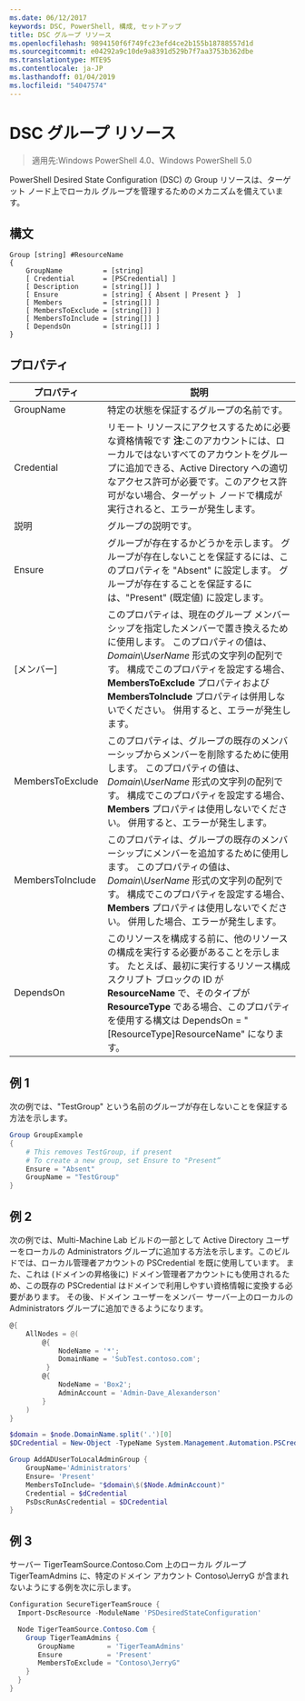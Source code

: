 ```yaml
---
ms.date: 06/12/2017
keywords: DSC, PowerShell, 構成, セットアップ
title: DSC グループ リソース
ms.openlocfilehash: 9894150f6f749fc23efd4ce2b155b18788557d1d
ms.sourcegitcommit: e04292a9c10de9a8391d529b7f7aa3753b362dbe
ms.translationtype: MTE95
ms.contentlocale: ja-JP
ms.lasthandoff: 01/04/2019
ms.locfileid: "54047574"
---
```

# <a name="dsc-group-resource"></a>DSC グループ リソース

> 適用先:Windows PowerShell 4.0、Windows PowerShell 5.0

PowerShell Desired State Configuration (DSC) の Group リソースは、ターゲット ノード上でローカル グループを管理するためのメカニズムを備えています。

## <a name="syntax"></a>構文

```
Group [string] #ResourceName
{
    GroupName          = [string]
    [ Credential       = [PSCredential] ]
    [ Description      = [string[]] ]
    [ Ensure           = [string] { Absent | Present }  ]
    [ Members          = [string[]] ]
    [ MembersToExclude = [string[]] ]
    [ MembersToInclude = [string[]] ]
    [ DependsOn        = [string[]] ]
}
```

## <a name="properties"></a>プロパティ

|  プロパティ  |  説明   |
|---|---|
| GroupName| 特定の状態を保証するグループの名前です。|
| Credential| リモート リソースにアクセスするために必要な資格情報です **注**:このアカウントには、ローカルではないすべてのアカウントをグループに追加できる、Active Directory への適切なアクセス許可が必要です。このアクセス許可がない場合、ターゲット ノードで構成が実行されると、エラーが発生します。
| 説明| グループの説明です。|
| Ensure| グループが存在するかどうかを示します。 グループが存在しないことを保証するには、このプロパティを "Absent" に設定します。 グループが存在することを保証するには、"Present" (既定値) に設定します。|
| [メンバー]| このプロパティは、現在のグループ メンバーシップを指定したメンバーで置き換えるために使用します。 このプロパティの値は、*Domain*\\*UserName* 形式の文字列の配列です。 構成でこのプロパティを設定する場合、**MembersToExclude** プロパティおよび **MembersToInclude** プロパティは併用しないでください。 併用すると、エラーが発生します。|
| MembersToExclude| このプロパティは、グループの既存のメンバーシップからメンバーを削除するために使用します。 このプロパティの値は、*Domain*\\*UserName* 形式の文字列の配列です。 構成でこのプロパティを設定する場合、**Members** プロパティは使用しないでください。 併用すると、エラーが発生します。|
| MembersToInclude| このプロパティは、グループの既存のメンバーシップにメンバーを追加するために使用します。 このプロパティの値は、*Domain*\\*UserName* 形式の文字列の配列です。 構成でこのプロパティを設定する場合、**Members** プロパティは使用しないでください。 併用した場合、エラーが発生します。|
| DependsOn | このリソースを構成する前に、他のリソースの構成を実行する必要があることを示します。 たとえば、最初に実行するリソース構成スクリプト ブロックの ID が __ResourceName__ で、そのタイプが __ResourceType__ である場合、このプロパティを使用する構文は DependsOn = "[ResourceType]ResourceName" になります。|

## <a name="example-1"></a>例 1

次の例では、"TestGroup" という名前のグループが存在しないことを保証する方法を示します。

```powershell
Group GroupExample
{
    # This removes TestGroup, if present
    # To create a new group, set Ensure to "Present“
    Ensure = "Absent"
    GroupName = "TestGroup"
}
```

## <a name="example-2"></a>例 2

次の例では、Multi-Machine Lab ビルドの一部として Active Directory ユーザーをローカルの Administrators グループに追加する方法を示します。このビルドでは、ローカル管理者アカウントの PSCredential を既に使用しています。
また、これは (ドメインの昇格後に) ドメイン管理者アカウントにも使用されるため、この既存の PSCredential はドメインで利用しやすい資格情報に変換する必要があります。
その後、ドメイン ユーザーをメンバー サーバー上のローカルの Administrators グループに追加できるようになります。

```powershell
@{
    AllNodes = @(
        @{
            NodeName = '*';
            DomainName = 'SubTest.contoso.com';
         }
        @{
            NodeName = 'Box2';
            AdminAccount = 'Admin-Dave_Alexanderson'
        }
    )
}

$domain = $node.DomainName.split('.')[0]
$DCredential = New-Object -TypeName System.Management.Automation.PSCredential -ArgumentList ("$domain\$($credential.Username)", $Credential.Password)

Group AddADUserToLocalAdminGroup {
    GroupName='Administrators'
    Ensure= 'Present'
    MembersToInclude= "$domain\$($Node.AdminAccount)"
    Credential = $dCredential
    PsDscRunAsCredential = $DCredential
}
```

## <a name="example-3"></a>例 3

サーバー TigerTeamSource.Contoso.Com 上のローカル グループ TigerTeamAdmins に、特定のドメイン アカウント Contoso\JerryG が含まれないようにする例を次に示します。

```powershell
Configuration SecureTigerTeamSrouce {
  Import-DscResource -ModuleName 'PSDesiredStateConfiguration'

  Node TigerTeamSource.Contoso.Com {
    Group TigerTeamAdmins {
       GroupName        = 'TigerTeamAdmins'
       Ensure           = 'Present'
       MembersToExclude = "Contoso\JerryG"
    }
  }
}
```